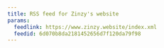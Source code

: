 ```yaml
---
title: RSS feed for Zinzy's website
params:
  feedlink: https://www.zinzy.website/index.xml
  feedid: 6d070b8da2181452656d7f120da79f98
---
```

